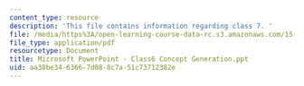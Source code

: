 ```yaml
---
content_type: resource
description: 'This file contains information regarding class 7. '
file: /media/https%3A/open-learning-course-data-rc.s3.amazonaws.com/15-783j-product-design-and-development-spring-2006/aa38be3463667d088c7a51c73712382e_clas7_cncpt_genr.pdf
file_type: application/pdf
resourcetype: Document
title: Microsoft PowerPoint - Class6 Concept Generation.ppt
uid: aa38be34-6366-7d08-8c7a-51c73712382e
---
```

